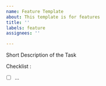 ```yaml
---
name: Feature Template
about: This template is for features
title: ''
labels: feature
assignees: ''

---
```


Short Description of the Task

Checklist :

- [ ] ...
